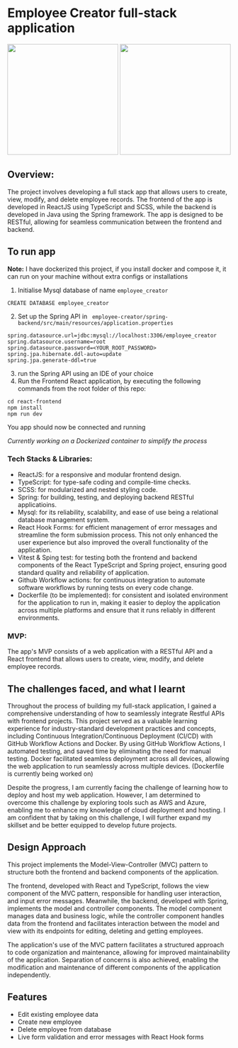 # Employee Creator full-stack application
<img width="250" src="https://github.com/jackythesmurf/employee-creator/actions/workflows/main.yml/badge.svg"/> <img width="250" src="https://github.com/jackythesmurf/employee-creator/actions/workflows/spring_test.yml/badge.svg"/>

## Overview:
The project involves developing a full stack app that allows users to create, view, modify, and delete employee records. The frontend of the app is developed in ReactJS using TypeScript and SCSS, while the backend is developed in Java using the Spring framework. The app is designed to be RESTful, allowing for seamless communication between the frontend and backend.

## To run app
<B>Note:</b> I have dockerized this project, if you install docker and compose it, it can run on your machine without extra configs or installations

1) Initialise Mysql database of name `employee_creator`
```
CREATE DATABASE employee_creator
```
2) Set up the Spring API in ` employee-creator/spring-backend/src/main/resources/application.properties`
```
spring.datasource.url=jdbc:mysql://localhost:3306/employee_creator
spring.datasource.username=root
spring.datasource.password=<YOUR_ROOT_PASSWORD>
spring.jpa.hibernate.ddl-auto=update
spring.jpa.generate-ddl=true
```
3) run the Spring API using an IDE of your choice
4) Run the Frontend React application, by executing the following commands from the root folder of this repo:
```
cd react-frontend
npm install
npm run dev
```
You app should now be connected and running 

*Currently working on a Dockerized container to simplify the process*

### Tech Stacks & Libraries:

   - ReactJS: for a responsive and modular frontend design.
   - TypeScript: for type-safe coding and compile-time checks.
   - SCSS: for modularized and nested styling code.
   - Spring: for building, testing, and deploying backend RESTful applicatioins.
   - Mysql: for its reliability, scalability, and ease of use being a relational database management system.
   - React Hook Forms: for efficient management of error messages and streamline the form submission process. This not only enhanced the user experience but also improved the overall functionality of the application.
   - Vitest & Sping test: for testing both the frontend and backend components of the React TypeScript and Spring project, ensuring good standard quality and reliability of application.
   - Github Workflow actions: for continuous integration to automate software workflows by running tests on every code change.
   - Dockerfile (to be implemented): for consistent and isolated environment for the application to run in, making it easier to deploy the application across multiple platforms and ensure that it runs reliably in different environments.
   
   
### MVP:
The app's MVP consists of a web application with a RESTful API and a React frontend that allows users to create, view, modify, and delete employee records. 

## The challenges faced, and what I learnt
Throughout the process of building my full-stack application, I gained a comprehensive understanding of how to seamlessly integrate Restful APIs with frontend projects. This project served as a valuable learning experience for industry-standard development practices and concepts, including Continuous Integration/Continuous Deployment (CI/CD) with GitHub Workflow Actions and Docker. By using GitHub Workflow Actions, I automated testing, and saved time by eliminating the need for manual testing. Docker facilitated seamless deployment across all devices, allowing the web application to run seamlessly across multiple devices. (Dockerfile is currently being worked on)

Despite the progress, I am currently facing the challenge of learning how to deploy and host my web application. However, I am determined to overcome this challenge by exploring tools such as AWS and Azure, enabling me to enhance my knowledge of cloud deployment and hosting. I am confident that by taking on this challenge, I will further expand my skillset and be better equipped to develop future projects.

## Design Approach
This project implements the Model-View-Controller (MVC) pattern to structure both the frontend and backend components of the application.

The frontend, developed with React and TypeScript, follows the view component of the MVC pattern, responsible for handling user interaction, and input error messages. Meanwhile, the backend, developed with Spring, implements the model and controller components. The model component manages data and business logic, while the controller component handles data from the frontend and facilitates interaction between the model and view with its endpoints for editing, deleting and getting employees.

The application's use of the MVC pattern facilitates a structured approach to code organization and maintenance, allowing for improved maintainability of the application. Separation of concerns is also achieved, enabling the modification and maintenance of different components of the application independently.

## Features
* Edit existing employee data
* Create new employee
* Delete employee from database
* Live form validation and error messages with React Hook forms





